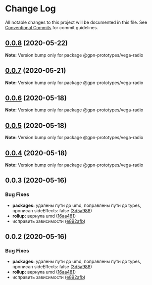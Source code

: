 # Change Log

All notable changes to this project will be documented in this file.
See [Conventional Commits](https://conventionalcommits.org) for commit guidelines.

## [0.0.8](https://github.com/gpn-prototypes/vega-ui/compare/@gpn-prototypes/vega-radio@0.0.7...@gpn-prototypes/vega-radio@0.0.8) (2020-05-22)

**Note:** Version bump only for package @gpn-prototypes/vega-radio





## [0.0.7](https://github.com/gpn-prototypes/vega-ui/compare/@gpn-prototypes/vega-radio@0.0.6...@gpn-prototypes/vega-radio@0.0.7) (2020-05-21)

**Note:** Version bump only for package @gpn-prototypes/vega-radio





## [0.0.6](https://github.com/gpn-prototypes/vega-ui/compare/@gpn-prototypes/vega-radio@0.0.5...@gpn-prototypes/vega-radio@0.0.6) (2020-05-18)

**Note:** Version bump only for package @gpn-prototypes/vega-radio

## [0.0.5](https://github.com/gpn-prototypes/vega-ui/compare/@gpn-prototypes/vega-radio@0.0.3...@gpn-prototypes/vega-radio@0.0.5) (2020-05-18)

**Note:** Version bump only for package @gpn-prototypes/vega-radio

## [0.0.4](https://github.com/gpn-prototypes/vega-ui/compare/@gpn-prototypes/vega-radio@0.0.3...@gpn-prototypes/vega-radio@0.0.4) (2020-05-18)

**Note:** Version bump only for package @gpn-prototypes/vega-radio

## 0.0.3 (2020-05-16)

### Bug Fixes

- **packages:** удалены пути до umd, поправлены пути до types, прописан sideEffects: false ([3d5a988](https://github.com/gpn-prototypes/vega-ui/commit/3d5a98871aece5d6c79be112e2e60ecd0529694e))
- **rollup:** вернула umd ([16aa481](https://github.com/gpn-prototypes/vega-ui/commit/16aa48132ca6c3934b3b12aa079f8645a0efc89b))
- исправить зависимости ([e892afb](https://github.com/gpn-prototypes/vega-ui/commit/e892afb5368b7ed2c6bdd4c77e08917e033f75ed))

## 0.0.2 (2020-05-16)

### Bug Fixes

- **packages:** удалены пути до umd, поправлены пути до types, прописан sideEffects: false ([3d5a988](https://github.com/gpn-prototypes/vega-ui/commit/3d5a98871aece5d6c79be112e2e60ecd0529694e))
- **rollup:** вернула umd ([16aa481](https://github.com/gpn-prototypes/vega-ui/commit/16aa48132ca6c3934b3b12aa079f8645a0efc89b))
- исправить зависимости ([e892afb](https://github.com/gpn-prototypes/vega-ui/commit/e892afb5368b7ed2c6bdd4c77e08917e033f75ed))
